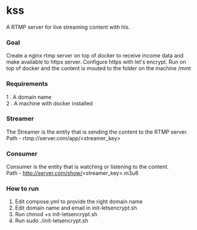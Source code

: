 # kss
A RTMP server for live streaming content with hls. 

### Goal
Create a nginx rtmp server on top of docker to receive income data and make available to https server. Configure https with let's encrypt. Run on top of docker and the content is mouted to the folder on the machine /mmt

### Requirements
1 . A domain name\
2 . A machine with docker installed

### Streamer
The Streamer is the entity that is sending the content to the RTMP server.\
Path - rtmp://server.com/app/<streamer_key>

### Consumer
Consumer is the entity that is watching or listening to the content.\
Path - http://server.com/show/<streamer_key>.m3u8

### How to run
1. Edit compose.yml to provide the right domain name
2. Edit domain name and email in init-letsencrypt.sh 
3. Run chmod +x init-letsencrypt.sh
4. Run sudo ./init-letsencrypt.sh
